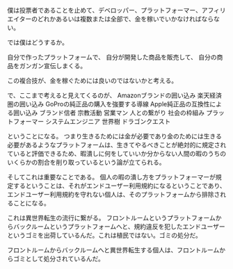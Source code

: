 僕は投票者であることを止めて、デベロッパー、プラットフォーマー、アフィリエイターのどれかあるいは複数または全部で、金を稼いでいかなければならない。

では僕はどうするか。

自分で作ったプラットフォームで、
自分が開発した商品を販売して、
自分の商品をガンガン宣伝しまくる。

この複合技が、金を稼ぐためには良いのではないかと考える。

で、ここまで考えると見えてくるのが、
Amazonブランドの囲い込み
楽天経済圏の囲い込み
GoProの純正品の購入を強要する導線
Apple純正品の互換性による囲い込み
ブランド信者
宗教活動
営業マン
人との繋がり
社会の枠組み
プラットフォーマー
システムエンジニア
世界樹
ドラゴンクエスト

ということになる。
つまり生きるためには金が必要であり金のためには生きる必要があるようなプラットフォームは、生きてやるべきことが絶対的に規定されていると評価できるため、暇潰しに何をしていいか分からない人間の暇のうちのいくらかの割合を削り取っているという論が立てられる。

そしてこれは重要なことである。
個人の暇の潰し方をプラットフォーマーが規定するということは、それがエンドユーザー利用規約になるということであり、エンドユーザー利用規約を守れない個人は、そのプラットフォームから排除されることになる。

これは異世界転生の流行に繋がる。
フロントルームというプラットフォームからバックルームというプラットフォームへと、規約違反を犯したエンドユーザーというゴミを出荷しているんだ。これは植民ではない。ゴミの処分だ。

フロントルームからバックルームへと異世界転生する個人は、フロントルームからゴミとして処分されているんだ。
